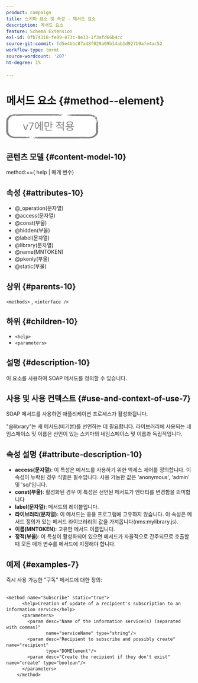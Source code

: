 ```yaml
---
product: campaign
title: 스키마 요소 및 속성 - 메서드 요소
description: 메서드 요소
feature: Schema Extension
exl-id: 0fb74318-fe09-473c-8e33-1f3afd66b4cc
source-git-commit: fd5e4bbc87a48f029a09b14ab1d927b9afe4ac52
workflow-type: tm+mt
source-wordcount: '207'
ht-degree: 1%

---
```


# 메서드 요소 {#method--element}

![](../../../assets/v7-only.svg)

## 콘텐츠 모델 {#content-model-10}

method:==( help | 매개 변수)

## 속성 {#attributes-10}

* @_operation(문자열)
* @access(문자열)
* @const(부울)
* @hidden(부울)
* @label(문자열)
* @library(문자열)
* @name(MNTOKEN)
* @pkonly(부울)
* @static(부울)

## 상위 {#parents-10}

`<methods>` , `<interface />`

## 하위 {#children-10}

* `<help>`
* `<parameters>`

## 설명 {#description-10}

이 요소를 사용하여 SOAP 메서드를 정의할 수 있습니다.

## 사용 및 사용 컨텍스트 {#use-and-context-of-use-7}

SOAP 메서드를 사용하면 애플리케이션 프로세스가 활성화됩니다.

&quot;@library&quot;는 새 메서드(비기본)를 선언하는 데 필요합니다. 라이브러리에 사용되는 네임스페이스 및 이름은 선언이 있는 스키마의 네임스페이스 및 이름과 독립적입니다.

## 속성 설명 {#attribute-description-10}

* **access(문자열)**: 이 특성은 메서드를 사용하기 위한 액세스 제어를 정의합니다. 이 속성이 누락된 경우 식별은 필수입니다. 사용 가능한 값은 &#39;anonymous&#39;, &#39;admin&#39; 및 &#39;sql&#39;입니다.
* **const(부울)**: 활성화된 경우 이 특성은 선언된 메서드가 엔터티를 변경함을 의미합니다
* **label(문자열)**: 메서드의 레이블입니다.
* **라이브러리(문자열)**: 이 메서드는 응용 프로그램에 고유하지 않습니다. 이 속성은 메서드 정의가 있는 메서드 라이브러리의 값을 가져옵니다(nms:mylibrary.js).
* **이름(MNTOKEN)**: 고유한 메서드 이름입니다.
* **정적(부울)**: 이 특성이 활성화되어 있으면 메서드가 자율적으로 간주되므로 호출할 때 모든 매개 변수를 메서드에 지정해야 합니다.

## 예제 {#examples-7}

즉시 사용 가능한 &quot;구독&quot; 메서드에 대한 정의:

```
 
<method name="Subscribe" static="true">
      <help>Creation of update of a recipient's subscription to an information service</help>
      <parameters>
        <param desc="Name of the information service(s) (separated with commas)"
               name="serviceName" type="string"/>
        <param desc="Recipient to subscribe and possibly create" name="recipient"
               type="DOMElement"/>
        <param desc="Create the recipient if they don't exist" name="create" type="boolean"/>
      </parameters>     
    </method>
```

